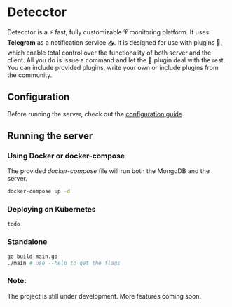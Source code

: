 # Detecctor

Detecctor is a :zap: fast, fully customizable :heartpulse: monitoring platform. It uses **Telegram** as a notification
service :inbox_tray:. It is designed for use with plugins :electric_plug:, which enable total control over the
functionality of both server and the client. All you do is issue a command and let the :electric_plug: plugin deal with
the rest. You can include provided plugins, write your own or include plugins from the community.

## Configuration

Before running the server, check out the [configuration guide](/docs/configuration.md).

## Running the server

### Using Docker or docker-compose

The provided _docker-compose_ file will run both the MongoDB and the server.

```bash
docker-compose up -d
``` 

### Deploying on Kubernetes

```bash
todo
```

### Standalone

```bash
go build main.go 
./main # use --help to get the flags 
```

### Note:

The project is still under development. More features coming soon.